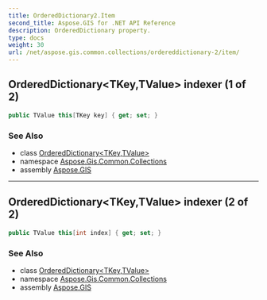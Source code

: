 ```yaml
---
title: OrderedDictionary2.Item
second_title: Aspose.GIS for .NET API Reference
description: OrderedDictionary property. 
type: docs
weight: 30
url: /net/aspose.gis.common.collections/ordereddictionary-2/item/
---
```

## OrderedDictionary&lt;TKey,TValue&gt; indexer (1 of 2)

```csharp
public TValue this[TKey key] { get; set; }
```

### See Also

* class [OrderedDictionary&lt;TKey,TValue&gt;](../)
* namespace [Aspose.Gis.Common.Collections](../../ordereddictionary-2/)
* assembly [Aspose.GIS](../../../)

---

## OrderedDictionary&lt;TKey,TValue&gt; indexer (2 of 2)

```csharp
public TValue this[int index] { get; set; }
```

### See Also

* class [OrderedDictionary&lt;TKey,TValue&gt;](../)
* namespace [Aspose.Gis.Common.Collections](../../ordereddictionary-2/)
* assembly [Aspose.GIS](../../../)


